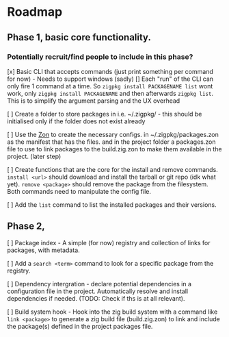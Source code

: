 # Roadmap

## Phase 1, basic core functionality.
### Potentially recruit/find people to include in this phase?

[x] Basic CLI that accepts commands (just print something per command for now) - Needs to support windows (sadly)
[] Each "run" of the CLI can only fire 1 command at a time. So `zigpkg install PACKAGENAME list` wont work, only `zigpkg install PACKAGENAME` and then afterwards `zigpkg list`. This is to simplify the argument parsing and the UX overhead 

[ ] Create a folder to store packages in i.e. ~/.zigpkg/ - this should be initialised only if the folder does not exist already

[ ] Use the [Zon](https://zon.dev/) to create the necessary configs. in ~/.zigpkg/packages.zon as the manifest that has the files. and in the project folder a packages.zon file to use to link packages to the build.zig.zon to make them available in the project. (later step)

[ ] Create functions that are the core for the install and remove commands. `install <url>` should download and install the tarball or git repo (idk what yet). `remove <package>` should remove the package from the filesystem. Both commands need to manipulate the config file.

[ ] Add the `list` command to list the installed packages and their versions.


## Phase 2, 

[ ] Package index - A simple (for now) registry and collection of links for packages, with metadata.

[ ] Add a `search <term>` command to look for a specific package from the registry.

[ ] Dependency intergration - declare potential dependencies in a configuration file in the project. Automatically resolve and install dependencies if needed. (TODO: Check if ths is at all relevant).

[ ] Build system hook - Hook into the zig build system with a command like `link <package>` to generate a zig build file (build.zig.zon) to link and include the package(s) defined in the project packages file.

